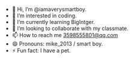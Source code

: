 - 👋 Hi, I’m @iamaverysmartboy.
- 👀 I’m interested in coding.
- 🌱 I’m currently learning BigIntger.
- 💞️ I’m looking to collaborate with my classmate.
- 📫 How to reach me 3598555801@qq.com
- 😄 Pronouns: mike_2013 / smart boy.
- ⚡ Fun fact: I have a pet.
<!---
iamaverysmartboy/iamaverysmartboy is a ✨ special ✨ repository because its `README.md` (this file) appears on your GitHub profile.
You can click the Preview link to take a look at your changes.
--->
